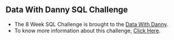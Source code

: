 ## Data With Danny SQL Challenge

- The 8 Week SQL Challenge is brought to the [Data With Danny](https://www.datawithdanny.com/).
- To know more information about this challenge, [Click Here](https://8weeksqlchallenge.com/about/).
